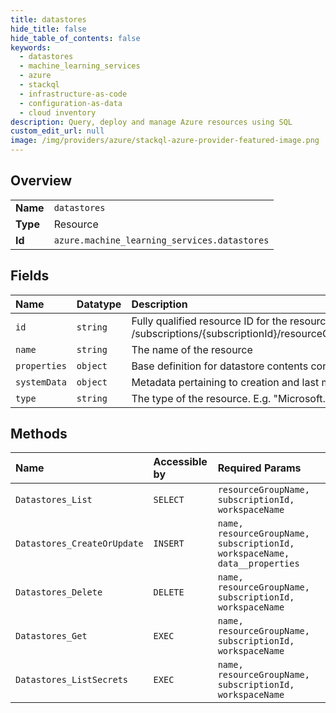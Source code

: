 ```yaml
---
title: datastores
hide_title: false
hide_table_of_contents: false
keywords:
  - datastores
  - machine_learning_services
  - azure    
  - stackql
  - infrastructure-as-code
  - configuration-as-data
  - cloud inventory
description: Query, deploy and manage Azure resources using SQL
custom_edit_url: null
image: /img/providers/azure/stackql-azure-provider-featured-image.png
---
```

  
    

## Overview
<table><tbody>
<tr><td><b>Name</b></td><td><code>datastores</code></td></tr>
<tr><td><b>Type</b></td><td>Resource</td></tr>
<tr><td><b>Id</b></td><td><code>azure.machine_learning_services.datastores</code></td></tr>
</tbody></table>

## Fields
| Name | Datatype | Description |
|:-----|:---------|:------------|
| `id` | `string` | Fully qualified resource ID for the resource. Ex - /subscriptions/&#123;subscriptionId&#125;/resourceGroups/&#123;resourceGroupName&#125;/providers/&#123;resourceProviderNamespace&#125;/&#123;resourceType&#125;/&#123;resourceName&#125; |
| `name` | `string` | The name of the resource |
| `properties` | `object` | Base definition for datastore contents configuration. |
| `systemData` | `object` | Metadata pertaining to creation and last modification of the resource. |
| `type` | `string` | The type of the resource. E.g. "Microsoft.Compute/virtualMachines" or "Microsoft.Storage/storageAccounts" |
## Methods
| Name | Accessible by | Required Params |
|:-----|:--------------|:----------------|
| `Datastores_List` | `SELECT` | `resourceGroupName, subscriptionId, workspaceName` |
| `Datastores_CreateOrUpdate` | `INSERT` | `name, resourceGroupName, subscriptionId, workspaceName, data__properties` |
| `Datastores_Delete` | `DELETE` | `name, resourceGroupName, subscriptionId, workspaceName` |
| `Datastores_Get` | `EXEC` | `name, resourceGroupName, subscriptionId, workspaceName` |
| `Datastores_ListSecrets` | `EXEC` | `name, resourceGroupName, subscriptionId, workspaceName` |

